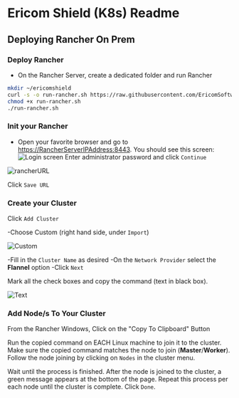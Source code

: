 # Ericom Shield (K8s) Readme

## Deploying Rancher On Prem

### Deploy Rancher

* On the Rancher Server, create a dedicated folder and run Rancher

```bash
mkdir ~/ericomshield
curl -s -o run-rancher.sh https://raw.githubusercontent.com/EricomSoftwareLtd/Shield/Rel-19.09.4/Kube/scripts/run-rancher.sh
chmod +x run-rancher.sh
./run-rancher.sh
```

### Init your Rancher

* Open your favorite browser and go to <https://RancherServerIPAddress:8443>. You should see this screen:
![Login screen](https://user-images.githubusercontent.com/26378199/48976764-8f505500-f095-11e8-8228-cf85c1d0a1a0.png)
Enter administrator password and click ``Continue``

![rancherURL](https://user-images.githubusercontent.com/24224420/59359193-917ab800-8d36-11e9-8f68-4d5c66774a31.png)

Click ``Save URL``

### Create your Cluster

Click ``Add Cluster``

-Choose Custom (right hand side, under ``Import``)

![Custom](https://user-images.githubusercontent.com/26378199/48976807-8f048980-f096-11e8-9e1b-406d06fbb488.png)

-Fill in the ``Cluster Name`` as desired
-On the ``Network Provider`` select the **Flannel** option
-Click ``Next``

Mark all the check boxes and copy the command (text in black box).

![Text ](https://user-images.githubusercontent.com/26378199/48976838-f0c4f380-f096-11e8-865a-392b2e783aec.png)

### Add Node/s To Your Cluster

From the Rancher Windows, Click on the "Copy To Clipboard" Button

Run the copied command on EACH Linux machine to join it to the cluster. Make sure the copied command matches the
node to join (**Master**/**Worker**). Follow the node joining by clicking on ``Nodes`` in the cluster menu.

Wait until the process is finished. After the node is joined to the cluster, a green message appears at the bottom of the page.
Repeat this process per each node until the cluster is complete. Click ``Done``.
